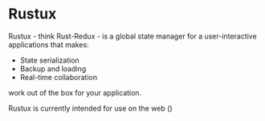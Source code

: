 # Rustux

Rustux - think Rust-Redux - is a global state manager for a user-interactive applications that makes:

- State serialization
- Backup and loading
- Real-time collaboration

work out of the box for your application.

Rustux is currently intended for use on the web ()